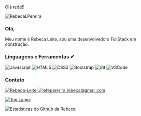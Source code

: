 Olá rede!!
<p align = "left"> <img src = "https://komarev.com/ghpvc/?username=RebecaLPereira&label=Profile%20views&color=0e75b6&style=flat" alt = "RebecaLPereira" /> </p>

### Olá, 
Meu nome é Rebeca Leite, sou uma desenvolvedora FullStack em construção.

### Linguagens e Ferramentas ✔
<p> 
  
  <img src="https://img.shields.io/badge/JavaScript-323330?style=for-the-badge&logo=javascript&logoColor=F7DF1E" alt="Javascript" /> 
  <img src="https://img.shields.io/badge/HTML5-E34F26?style=for-the-badge&logo=html5&logoColor=white" alt="HTML5" />
  <img src="https://img.shields.io/badge/CSS3-1572B6?style=for-the-badge&logo=css3&logoColor=white" alt="CSS3" /> 
  <img src="https://img.shields.io/badge/Bootstrap-563D7C?style=for-the-badge&logo=bootstrap&logoColor=white" alt="Bootstrap" />
  <img src="https://img.shields.io/badge/Git-F05032?style=for-the-badge&logo=git&logoColor=white" alt="Git" />
  <img src="https://img.shields.io/badge/Visual_Studio_Code-0078D4?style=for-the-badge&logo=visual%20studio%20code&logoColor=white" alt="VSCode" />
  <!--<img src="http://img.shields.io/badge/Java-ED8B00?style=for-the-badge&logo=java&logoColor=white" alt="Java" /> 
  <img src="https://img.shields.io/badge/Spring-6DB33F?style=for-the-badge&logo=spring&logoColor=white" alt="Spring" />
  <img src="https://img.shields.io/badge/Heroku-430098?style=for-the-badge&logo=heroku&logoColor=white" alt="Heroku" />
  <img src="https://img.shields.io/badge/Postman-FF6C37?style=for-the-badge&logo=Postman&logoColor=white" alt="Postman" />
  <img src="https://img.shields.io/badge/Eclipse-2C2255?style=for-the-badge&logo=eclipse&logoColor=white" alt="Eclipse" />
  <img src="https://img.shields.io/badge/MySQL-00000F?style=for-the-badge&logo=mysql&logoColor=white" alt="MYSQL" />
  <img src="https://img.shields.io/badge/TypeScript-007ACC?style=for-the-badge&logo=typescript&logoColor=white" alt="Typescript" />
  <img src="https://img.shields.io/badge/Angular-DD0031?style=for-the-badge&logo=angular&logoColor=white" alt="Angular" />-->
</p>

### Contato
<p align = "left">
  <a href="https://www.linkedin.com/in/rebecaleitepereira" target="_blank">
    <img src = "https://img.shields.io/badge/LinkedIn-0077B5?style=for-the-badge&logo=linkedin&logoColor=white" alt = "Rebeca-Leite" />
  </a> 
  <a href="mailto:leitepereira.rebeca@gmail.com" target="_blank">
    <img src="https://img.shields.io/badge/Gmail-D14836?style=for-the-badge&logo=gmail&logoColor=white" alt = "letepererira.rebeca@gmail.com">
  <a/>
</p>
	
[![Top Langs](https://github-readme-stats.vercel.app/api/top-langs/?username=RebecaLPereira&hide=php&langs_count=4&layout=compact)](https://github.com/anuraghazra/github-readme-stats)

	
![Estatísticas do Github da Rebeca](https://github-readme-stats.vercel.app/api?username=RebecaLPereira&show_icons=true&theme=radical&hide=prs,issues,contribs)
